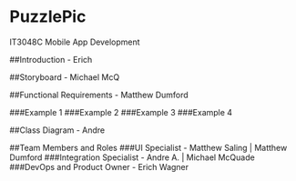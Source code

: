 # PuzzlePic
IT3048C Mobile App Development

##Introduction - Erich

##Storyboard - Michael McQ

##Functional Requirements - Matthew Dumford

###Example 1
###Example 2
###Example 3
###Example 4

##Class Diagram - Andre

##Team Members and Roles
###UI Specialist - Matthew Saling | Matthew Dumford
###Integration Specialist - Andre A. | Michael McQuade
###DevOps and Product Owner - Erich Wagner